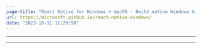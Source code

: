 ```yaml
---
page-title: "React Native for Windows + macOS · Build native Windows & macOS apps with Javascript and React"
url: https://microsoft.github.io/react-native-windows/
date: "2023-10-11 11:29:58"
---
```

---
---